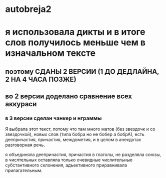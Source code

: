 # autobreja2

я использовала дикты и в итоге слов получилось меньше чем в изначальном тексте
==============================================================================

поэтому СДАНЫ 2 ВЕРСИИ (1 ДО ДЕДЛАЙНА, 2 НА 4 ЧАСА ПОЗЖЕ)
---------------------------------------------------------

## во 2 версии доделано сравнение всех аккураси

### в 3 версии сделан чанкер и нграммы

Я выбрала этот текст, потому что там много матов (без звездочк и со звездочкой), новых слов (типа бобра но не бобер а бобрА), есть деепричастия, причастия, междометия, и в целом в анекдотах разговорная речь.

я объединяла деепричастия, причастия в глаголы, не разделяла союзы, в числтельных оставляла только очевидные числительные субстантивного склонения, адъективного приравнивала прилагательным.

